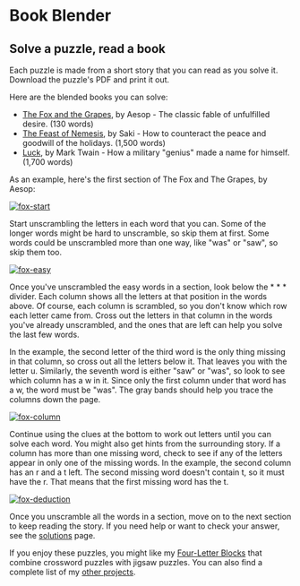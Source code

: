 # Book Blender
## Solve a puzzle, read a book
Each puzzle is made from a short story that you can read as you solve it.
Download the puzzle's PDF and print it out.

Here are the blended books you can solve:

* [The Fox and the Grapes], by Aesop - The classic fable of unfulfilled desire.
  (130 words)
* [The Feast of Nemesis], by Saki - How to counteract the peace and goodwill of
  the holidays. (1,500 words)
* [Luck], by Mark Twain - How a military "genius" made a name for himself.
  (1,700 words)

As an example, here's the first section of The Fox and The Grapes, by Aesop:

[![fox-start]][fox-start]

Start unscrambling the letters in each word that you can. Some of the longer
words might be hard to unscramble, so skip them at first. Some words could be
unscrambled more than one way, like "was" or "saw", so skip them too.

[![fox-easy]][fox-easy]

Once you've unscrambled the easy words in a section, look below the * * *
divider. Each column shows all the letters at that position in the words above.
Of course, each column is scrambled, so you don't know which row each letter
came from. Cross out the letters in that column in the words you've already
unscrambled, and the ones that are left can help you solve the last few words.

In the example, the second letter of the third word is the only thing missing
in that column, so cross out all the letters below it. That leaves you with the
letter u. Similarly, the seventh word is either "saw" or "was", so look to see
which column has a w in it. Since only the first column under that word has a
w, the word must be "was". The gray bands should help you trace the columns
down the page.

[![fox-column]][fox-column]

Continue using the clues at the bottom to work out letters until you can solve
each word. You might also get hints from the surrounding story. If a column has
more than one missing word, check to see if any of the letters appear in only
one of the missing words. In the example, the second column has an r and a t
left. The second missing word doesn't contain t, so it must have the r. That
means that the first missing word has the t.

[![fox-deduction]][fox-deduction]

Once you unscramble all the words in a section, move on to the next section to
keep reading the story. If you need help or want to check your answer, see the
[solutions] page.

If you enjoy these puzzles, you might like my [Four-Letter Blocks] that combine
crossword puzzles with jigsaw puzzles. You can also find a complete list of my
[other projects].

[fox-start]: https://donkirkby.github.io/book-blender/images/fox-start.svg
[fox-easy]: https://donkirkby.github.io/book-blender/images/fox-easy.svg
[fox-column]: https://donkirkby.github.io/book-blender/images/fox-column.svg
[fox-deduction]: https://donkirkby.github.io/book-blender/images/fox-deduction.svg
[The Fox and the Grapes]: https://donkirkby.github.io/book-blender/fox-and-grapes.pdf
[The Feast of Nemesis]: https://donkirkby.github.io/book-blender/feast-of-nemesis.pdf
[Luck]: https://donkirkby.github.io/book-blender/luck.pdf
[solutions]: https://donkirkby.github.io/book-blender/solutions
[Four-Letter Blocks]: https://donkirkby.github.io/four-letter-blocks/
[other projects]: https://donkirkby.github.io/
